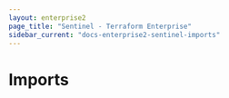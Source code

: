 ```yaml
---
layout: enterprise2
page_title: "Sentinel - Terraform Enterprise"
sidebar_current: "docs-enterprise2-sentinel-imports"
---
```


# Imports
